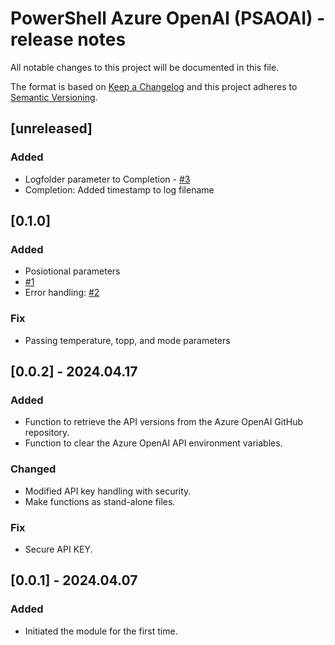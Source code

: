 # PowerShell Azure OpenAI (PSAOAI) - release notes

All notable changes to this project will be documented in this file.

The format is based on [Keep a Changelog](http://keepachangelog.com/) and this project adheres to [Semantic Versioning](http://semver.org/).

## [unreleased]

### Added

- Logfolder parameter to Completion - [#3](https://github.com/voytas75/AzureOpenAI-PowerShell/issues/3)
- Completion: Added timestamp to log filename

## [0.1.0]

### Added

- Posiotional parameters
- [#1](https://github.com/voytas75/AzureOpenAI-PowerShell/issues/1)
- Error handling: [#2](https://github.com/voytas75/AzureOpenAI-PowerShell/issues/2)

### Fix

- Passing temperature, topp, and mode parameters

## [0.0.2] - 2024.04.17

### Added

- Function to retrieve the API versions from the Azure OpenAI GitHub repository.
- Function to clear the Azure OpenAI API environment variables.

### Changed

- Modified API key handling with security.
- Make functions as stand-alone files.

### Fix

- Secure API KEY.

## [0.0.1] - 2024.04.07

### Added

- Initiated the module for the first time.
